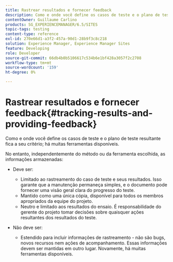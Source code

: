 ```yaml
---
title: Rastrear resultados e fornecer feedback
description: Como e onde você define os casos de teste e o plano de teste resultante fica a seu critério
contentOwner: Guillaume Carlino
products: SG_EXPERIENCEMANAGER/6.5/SITES
topic-tags: testing
content-type: reference
exl-id: 270e66d1-a3f2-457a-90d1-28b9f3c8c218
solution: Experience Manager, Experience Manager Sites
feature: Developing
role: Developer
source-git-commit: 66db4b0b5106617c534b6e1bf428a3057f2c2708
workflow-type: tm+mt
source-wordcount: '159'
ht-degree: 0%

---
```


# Rastrear resultados e fornecer feedback{#tracking-results-and-providing-feedback}

Como e onde você define os casos de teste e o plano de teste resultante fica a seu critério; há muitas ferramentas disponíveis.

No entanto, independentemente do método ou da ferramenta escolhida, as informações armazenadas:

* Deve ser:

   * Limitado ao rastreamento do caso de teste e seus resultados. Isso garante que a manutenção permaneça simples, e o documento pode fornecer uma visão geral clara do progresso do teste.
   * Mantido como uma única cópia, disponível para todos os membros apropriados da equipe do projeto.
   * Neutro e limitado aos resultados do ensaio. É responsabilidade do gerente do projeto tomar decisões sobre quaisquer ações resultantes dos resultados do teste.

* Não deve ser:

   * Estendido para incluir informações de rastreamento - não são bugs, novos recursos nem ações de acompanhamento. Essas informações devem ser mantidas em outro lugar. Novamente, há muitas ferramentas disponíveis.
